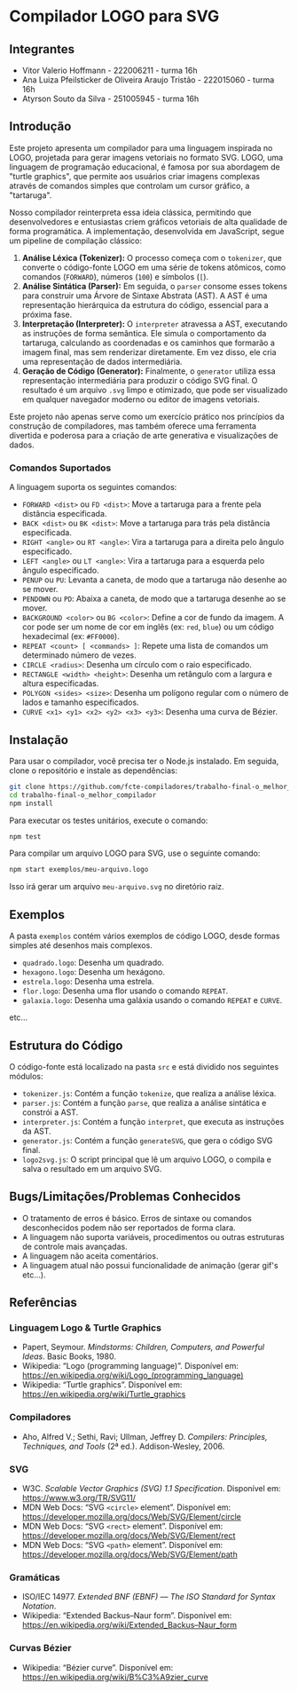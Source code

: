 # Compilador LOGO para SVG

## Integrantes

- Vitor Valerio Hoffmann - 222006211 - turma 16h
- Ana Luiza Pfeilsticker de Oliveira Araujo Tristão - 222015060 - turma 16h
- Atyrson Souto da Silva - 251005945 - turma 16h

## Introdução

Este projeto apresenta um compilador para uma linguagem inspirada no LOGO, projetada para gerar imagens vetoriais no formato SVG. LOGO, uma linguagem de programação educacional, é famosa por sua abordagem de "turtle graphics", que permite aos usuários criar imagens complexas através de comandos simples que controlam um cursor gráfico, a "tartaruga".

Nosso compilador reinterpreta essa ideia clássica, permitindo que desenvolvedores e entusiastas criem gráficos vetoriais de alta qualidade de forma programática. A implementação, desenvolvida em JavaScript, segue um pipeline de compilação clássico:

1.  **Análise Léxica (Tokenizer):** O processo começa com o `tokenizer`, que converte o código-fonte LOGO em uma série de tokens atômicos, como comandos (`FORWARD`), números (`100`) e símbolos (`[`).
2.  **Análise Sintática (Parser):** Em seguida, o `parser` consome esses tokens para construir uma Árvore de Sintaxe Abstrata (AST). A AST é uma representação hierárquica da estrutura do código, essencial para a próxima fase.
3.  **Interpretação (Interpreter):** O `interpreter` atravessa a AST, executando as instruções de forma semântica. Ele simula o comportamento da tartaruga, calculando as coordenadas e os caminhos que formarão a imagem final, mas sem renderizar diretamente. Em vez disso, ele cria uma representação de dados intermediária.
4.  **Geração de Código (Generator):** Finalmente, o `generator` utiliza essa representação intermediária para produzir o código SVG final. O resultado é um arquivo `.svg` limpo e otimizado, que pode ser visualizado em qualquer navegador moderno ou editor de imagens vetoriais.

Este projeto não apenas serve como um exercício prático nos princípios da construção de compiladores, mas também oferece uma ferramenta divertida e poderosa para a criação de arte generativa e visualizações de dados.

### Comandos Suportados

A linguagem suporta os seguintes comandos:

- `FORWARD <dist>` ou `FD <dist>`: Move a tartaruga para a frente pela distância especificada.
- `BACK <dist>` ou `BK <dist>`: Move a tartaruga para trás pela distância especificada.
- `RIGHT <angle>` ou `RT <angle>`: Vira a tartaruga para a direita pelo ângulo especificado.
- `LEFT <angle>` ou `LT <angle>`: Vira a tartaruga para a esquerda pelo ângulo especificado.
- `PENUP` ou `PU`: Levanta a caneta, de modo que a tartaruga não desenhe ao se mover.
- `PENDOWN` ou `PD`: Abaixa a caneta, de modo que a tartaruga desenhe ao se mover.
- `BACKGROUND <color>` ou `BG <color>`: Define a cor de fundo da imagem. A cor pode ser um nome de cor em inglês (ex: `red`, `blue`) ou um código hexadecimal (ex: `#FF0000`).
- `REPEAT <count> [ <commands> ]`: Repete uma lista de comandos um determinado número de vezes.
- `CIRCLE <radius>`: Desenha um círculo com o raio especificado.
- `RECTANGLE <width> <height>`: Desenha um retângulo com a largura e altura especificadas.
- `POLYGON <sides> <size>`: Desenha um polígono regular com o número de lados e tamanho especificados.
- `CURVE <x1> <y1> <x2> <y2> <x3> <y3>`: Desenha uma curva de Bézier.

## Instalação

Para usar o compilador, você precisa ter o Node.js instalado. Em seguida, clone o repositório e instale as dependências:

```bash
git clone https://github.com/fcte-compiladores/trabalho-final-o_melhor_compilador.git
cd trabalho-final-o_melhor_compilador
npm install
```

Para executar os testes unitários, execute o comando:

```bash
npm test
```

Para compilar um arquivo LOGO para SVG, use o seguinte comando:

```bash
npm start exemplos/meu-arquivo.logo
```

Isso irá gerar um arquivo `meu-arquivo.svg` no diretório raiz.

## Exemplos

A pasta `exemplos` contém vários exemplos de código LOGO, desde formas simples até desenhos mais complexos.

- `quadrado.logo`: Desenha um quadrado.
- `hexagono.logo`: Desenha um hexágono.
- `estrela.logo`: Desenha uma estrela.
- `flor.logo`: Desenha uma flor usando o comando `REPEAT`.
- `galaxia.logo`: Desenha uma galáxia usando o comando `REPEAT` e `CURVE`.

etc...

## Estrutura do Código

O código-fonte está localizado na pasta `src` e está dividido nos seguintes módulos:

- `tokenizer.js`: Contém a função `tokenize`, que realiza a análise léxica.
- `parser.js`: Contém a função `parse`, que realiza a análise sintática e constrói a AST.
- `interpreter.js`: Contém a função `interpret`, que executa as instruções da AST.
- `generator.js`: Contém a função `generateSVG`, que gera o código SVG final.
- `logo2svg.js`: O script principal que lê um arquivo LOGO, o compila e salva o resultado em um arquivo SVG.

## Bugs/Limitações/Problemas Conhecidos

- O tratamento de erros é básico. Erros de sintaxe ou comandos desconhecidos podem não ser reportados de forma clara.
- A linguagem não suporta variáveis, procedimentos ou outras estruturas de controle mais avançadas.
- A linguagem não aceita comentários.
- A linguagem atual não possui funcionalidade de animação (gerar gif's etc...).

## Referências

### Linguagem Logo & Turtle Graphics

- Papert, Seymour. _Mindstorms: Children, Computers, and Powerful Ideas_. Basic Books, 1980.
- Wikipedia: “Logo (programming language)”. Disponível em: https://en.wikipedia.org/wiki/Logo_(programming_language)
- Wikipedia: “Turtle graphics”. Disponível em: https://en.wikipedia.org/wiki/Turtle_graphics

### Compiladores

- Aho, Alfred V.; Sethi, Ravi; Ullman, Jeffrey D. _Compilers: Principles, Techniques, and Tools_ (2ª ed.). Addison-Wesley, 2006.

### SVG

- W3C. _Scalable Vector Graphics (SVG) 1.1 Specification_. Disponível em: https://www.w3.org/TR/SVG11/
- MDN Web Docs: “SVG `<circle>` element”. Disponível em: https://developer.mozilla.org/docs/Web/SVG/Element/circle
- MDN Web Docs: “SVG `<rect>` element”. Disponível em: https://developer.mozilla.org/docs/Web/SVG/Element/rect
- MDN Web Docs: “SVG `<path>` element”. Disponível em: https://developer.mozilla.org/docs/Web/SVG/Element/path

### Gramáticas

- ISO/IEC 14977. _Extended BNF (EBNF) — The ISO Standard for Syntax Notation_.
- Wikipedia: “Extended Backus–Naur form”. Disponível em: https://en.wikipedia.org/wiki/Extended_Backus–Naur_form

### Curvas Bézier

- Wikipedia: “Bézier curve”. Disponível em: https://en.wikipedia.org/wiki/B%C3%A9zier_curve
